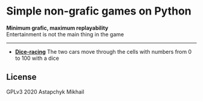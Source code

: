 # Simple non-grafic games on Python

**Minimum grafic, maximum replayability**  
Entertainment is not the main thing in the game

---


* [**Dice-racing**](dice-racing/README.md) The two cars move through the cells with numbers from 0 to 100 with a dice


## License

GPLv3 2020 Astapchyk Mikhail
